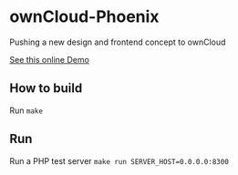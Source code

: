 # ownCloud-Phoenix

Pushing a new design and frontend concept to ownCloud

[See this online Demo](http://wp12578177.server-he.de)

## How to build

Run `make`

## Run

Run a PHP test server `make run SERVER_HOST=0.0.0.0:8300`
